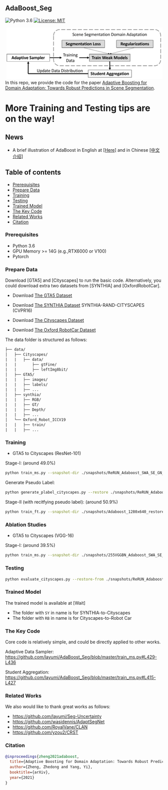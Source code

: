 ## AdaBoost_Seg

![Python 3.6](https://img.shields.io/badge/python-3.6-green.svg)
[![License: MIT](https://img.shields.io/badge/License-MIT-green.svg)](https://opensource.org/licenses/MIT)

![](pipeline.png)
In this repo, we provide the code for the paper [Adaptive Boosting for Domain Adaptation: Towards Robust Predictions in Scene Segmentation](https://arxiv.org/abs/2103.15685).

# More Training and Testing tips are on the way! 

## News 
- A brief illustration of AdaBoost in English at [[Here]](https://cmp.felk.cvut.cz/~sochmj1/adaboost_talk.pdf) and in Chinese [[中文介绍]](https://zhuanlan.zhihu.com/p/368077560)

## Table of contents
* [Prerequisites](#prerequisites)
* [Prepare Data](#prepare-data)
* [Training](#training)
* [Testing](#testing)
* [Trained Model](#trained-model)
* [The Key Code](#the-key-code)
* [Related Works](#related-works)
* [Citation](#citation)

### Prerequisites
- Python 3.6
- GPU Memory >= 14G (e.g.,RTX6000 or V100) 
- Pytorch 


### Prepare Data
Download [GTA5] and [Cityscapes] to run the basic code.
Alternatively, you could download extra two datasets from [SYNTHIA] and [OxfordRobotCar].

- Download [The GTA5 Dataset]( https://download.visinf.tu-darmstadt.de/data/from_games/ )

- Download [The SYNTHIA Dataset]( http://synthia-dataset.net/download/808/)  SYNTHIA-RAND-CITYSCAPES (CVPR16)

- Download [The Cityscapes Dataset]( https://www.cityscapes-dataset.com/ )

- Download [The Oxford RobotCar Dataset]( http://www.nec-labs.com/~mas/adapt-seg/adapt-seg.html )

 The data folder is structured as follows:
 ```
 ├── data/
 │   ├── Cityscapes/  
 |   |   ├── data/
 |   |       ├── gtFine/
 |   |       ├── leftImg8bit/
 │   ├── GTA5/
 |   |   ├── images/
 |   |   ├── labels/
 |   |   ├── ...
 │   ├── synthia/ 
 |   |   ├── RGB/
 |   |   ├── GT/
 |   |   ├── Depth/
 |   |   ├── ...
 │   └── Oxford_Robot_ICCV19
 |   |   ├── train/
 |   |   ├── ...
 ```

### Training 

- GTA5 to Cityscapes (ResNet-101)

Stage-I: (around 49.0%)
```bash
python train_ms.py --snapshot-dir ./snapshots/ReRUN_Adaboost_SWA_SE_GN_batchsize2_1024x512_pp_ms_me0_classbalance7_kl0.1_lr2_drop0.1_seg0.5_swa0  --drop 0.1 --warm-up 5000 --batch-size 2 --learning-rate 2e-4 --crop-size 1024,512 --lambda-seg 0.5  --lambda-adv-target1 0.0002 --lambda-adv-target2 0.001   --lambda-me-target 0  --lambda-kl-target 0.1  --norm-style gn  --class-balance  --only-hard-label 80  --max-value 7  --gpu-ids 0  --often-balance  --use-se  --swa  --swa_start 0 --adaboost
 ```

 Generate Pseudo Label:
 ```bash
python generate_plabel_cityscapes.py --restore ./snapshots/ReRUN_Adaboost_SWA_SE_GN_batchsize2_1024x512_pp_ms_me0_classbalance7_kl0.1_lr2_drop0.1_seg0.5_swa0/GTA5_40000_average.pth
 ```

 Stage-II (with recitfying pseudo label): (around 50.9%)
 ```bash
python train_ft.py --snapshot-dir ./snapshots/Adaboost_1280x640_restore_ft48_GN_batchsize2_960x480_pp_ms_me0_classbalance7_kl0_lr4_drop0.2_seg0.5_BN_80_255_0.8_Noaug_swa2.5W_t97 --restore-from ./snapshots/ReRUN_Adaboost_SWA_SE_GN_batchsize2_1024x512_pp_ms_me0_classbalance7_kl0.1_lr2_drop0.1_seg0.5_swa0/GTA5_40000_average.pth  --drop 0.2 --warm-up 5000 --batch-size 2 --learning-rate 4e-4 --crop-size 960,480 --lambda-seg 0.5 --lambda-adv-target1 0 --lambda-adv-target2 0 --lambda-me-target 0 --lambda-kl-target 0 --norm-style gn --class-balance --only-hard-label 80 --max-value 7 --gpu-ids 0 --often-balance --use-se --input-size 1280,640 --train_bn --autoaug False --swa --adaboost --swa_start 25000 --threshold 97
 ```
 
### Ablation Studies

- GTA5 to Cityscapes (VGG-16)

Stage-I: (around 39.5%)
```bash
python train_ms.py --snapshot-dir ./snapshots/255VGGBN_Adaboost_SWA_SE_GN_batchsize3_1024x512_pp_ms_me0_classbalance7_kl0.1_lr3_drop0.1_seg0.5_swa0_auto  --drop 0.1 --warm-up 5000 --batch-size 3 --learning-rate 3e-4 --crop-size 1024,512 --lambda-seg 0.5  --lambda-adv-target1 0.0002 --lambda-adv-target2 0.001   --lambda-me-target 0  --lambda-kl-target 0.1  --norm-style gn  --class-balance  --only-hard-label 80  --max-value 7  --gpu-ids 0,1,2  --often-balance  --use-se  --swa  --swa_start 0 --adaboost  --model DeepVGG --autoaug 
```
 
  ### Testing
 ```bash
 python evaluate_cityscapes.py --restore-from ./snapshots/ReRUN_Adaboost_SWA_SE_GN_batchsize2_1024x512_pp_ms_me0_classbalance7_kl0.1_lr2_drop0.1_seg0.5_swa0/GTA5_40000_average.pth
 ```
 
 ### Trained Model
 The trained model is available at [Wait]

 - The folder with `SY` in name is for SYNTHIA-to-Cityscapes
 - The folder with `RB` in name is for Cityscapes-to-Robot Car
 
 ### The Key Code
 Core code is relatively simple, and could be directly applied to other works. 
 
 Adaptive Data Sampler: https://github.com/layumi/AdaBoost_Seg/blob/master/train_ms.py#L429-L436 
 
 Student Aggregation: https://github.com/layumi/AdaBoost_Seg/blob/master/train_ms.py#L415-L427 
 
 
 ### Related Works
 We also would like to thank great works as follows:
 - https://github.com/layumi/Seg-Uncertainty 
 - https://github.com/wasidennis/AdaptSegNet
 - https://github.com/RoyalVane/CLAN
 - https://github.com/yzou2/CRST

 ### Citation
 ```bibtex
 @inproceedings{zheng2021adaboost,
   title={Adaptive Boosting for Domain Adaptation: Towards Robust Predictions in Scene Segmentation},
   author={Zheng, Zhedong and Yang, Yi},
   booktitle={arXiv},
   year={2021}
 }
 ```
